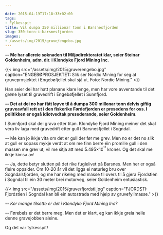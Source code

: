 ```yaml
---

date: 2015-04-19T17:18:33+02:00
tags:
- Fylkesspit
title: Vil dumpa 350 millionar tonn i Barsnesfjorden
slug: 350-tonn-i-barsnesfjorden
images:
- /assets/img/2015/gruve/engebo.jpg 
---
```


**-- Me har allereie søknaden til Miljødirektoratet klar, seier Steinar Goldenheim, adm. dir. i Klondyke Fjord Mining Inc.** 

<!--more-->

{{< img src="/assets/img/2015/gruve/engebo.jpg" caption="ENGEBØPROSJEKTET: Slik ser Nordic Mining for seg at gruveprosjektet i Engebøfjellet skal sjå ut. Foto: Nordic Mining." >}}

Han seier dei har hatt planane klare lenge, men har vore avventande til det grøne lyset til gruvedrift i Engebøfjellet i Sunnfjord.

**-- Det at dei no har fått løyve til å dumpa 300 millonar tonn delvis giftig gruveavfall rett ut i den fiskerike Førdefjorden er presedens for oss. I politikken er også idiotvedtak presederande, seier Goldenheim.**

I Sunnfjord skal dei grava etter titan. Klondyke Fjord Mining meiner det skal vera liv laga med gruvedrift etter gull i Barsnesfjellet i Sogndal.

-- Me kan jo ikkje vita om det er gull der før me grev. Men no er det no slik at gull er sopass mykje verdt at om me finn berre éin promille gull i den massen me grev ut, vil me sitja att med 5.495×10<sup>¹³</sup> kroner. Og det skal me ikkje kimsa av!

-- Ja, dette betyr slutten på det rike fuglelivet på Barsnes. Men her er også fleire oppsider. Om 10-20 år vil det ligga ei naturleg bru over Sogndalsfjorden, og me har rikeleg med masse til overs til å gjera Fjordstien i Sogndal til ein 30 meter brei motorveg, seier Goldenheim entusiastisk.

{{< img src="/assets/img/2015/gruve/fjordsti.jpg" caption="FJORDSTI: Fjordstien i Sogndal kan bli ein autostrada med hjelp av gruvefyllmasse." >}}

*-- Kor mange tilsette er det i Klondyke Fjord Mining Inc?*

-- Førebels er det berre meg. Men det er klart, eg kan ikkje greia heile denne gravejobben aleine.

Og det var fylkesspit!
